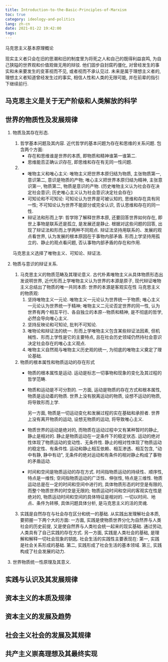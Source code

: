 ```yaml
---
title: Introduction-to-the-Basic-Principles-of-Marxism
toc: true
category: ideology-and-politics
lang: zh-cn
date: 2021-01-22 19:42:00
tags:
---
```


马克思主义基本原理概论

现实主义者只会在旧的思潮和旧的制度里为将死之人和自己的既得利益哀鸣, 为自己狭隘的世界观和价值观做无用的辩驳.
他们固步自封腐朽僵化, 对曾经发生的事实和未来要发生的变革视而不见, 或者视而不承认见过.
未来是属于理想主义者的, 理想主义者知道曾经发生过的事实, 相信人性和人类的无限可能, 并在前辈的指引下继续前行.

<!-- more -->

## 马克思主义是关于无产阶级和人类解放的科学

## 世界的物质性及发展规律

1. 物质及其存在形态.
   1. 哲学基本问题及其内容.
      近代哲学的基本问题为存在和思维的关系问题. 包含两个方面:
      * 存在和思维谁是世界的本质, 即物质和精神谁第一谁第二.
      * 思维能否正确认识存在, 即思维和存在有无同一性问题.
   2. * 唯物主义和唯心主义: 唯物主义把世界本原归结为物质, 主张物质第一, 意识第二, 意识是物质的产物; 唯心主义把世界本原归结为精神, 主张意识第一, 物质第二, 物质是意识的产物.
        (历史唯物主义认为社会存在决定社会意识; 历史唯心主义认为社会意识决定社会存在)
      * 可知论和不可知论: 可知论认为世界是可被认知的, 思维和存在具有同一性; 不可知论认为世界不能部分或完全认识, 否认思维和存在的同一性.
      * 辩证法和形而上学: 哲学除了解释世界本原, 还要回答世界如何存在, 即世上事物是联系还是孤立, 是发展还是静止. 根据对这些问题的回答, 出现了辩证法和形而上学两种不同观点.
        辩证法坚持用联系的、发展的观点看世界, 认为发展的根本原因在于事物内部矛盾.
        形而上学坚持用孤立的、静止的观点看问题, 否认事物内部矛盾的存在和作用.
     
     马克思主义选择了唯物主义、可知论、辩证法.
2. 物质与意识的辩证关系.
   1. 马克思主义的物质范畴及其理论意义.
      古代朴素唯物主义从具体物质形态出发说明世界,
      近代形而上学唯物主义认为世界的本源是原子,
      现代辩证唯物主义总结出了物质的唯一共同本质: 世界的本源是客观实在性
      马克思主义的物质观:
      1. 坚持唯物主义一元论.
         唯物主义一元论认为世界统一于物质;
         唯心主义一元论认为世界统一于精神;
         唯物主义二元论否定世界的同一性, 认为世界有两个相互平行、各自独立的本原--物质和精神, 是不彻底的哲学, 必然会导向唯心主义.
      2. 坚持反映论和可知论, 批判不可知论.
      3. 唯物论和辩证法的统一.
         形而上学唯物主义包含某些辩证法因素, 但机械性、形而上学性是它的主要特点, 且在社会历史领域仍然持社会意识决定社会存在的唯心主义观点.
      4. 唯物主义自然观与唯物主义历史观的统一, 为彻底的唯物主义奠定了理论基础.
   2. 物质的根本属性和物质运动的存在形式
      * 物质的根本属性是运动. 运动是标志一切事物和现象的变化及其过程的哲学范畴.
      * 物质和运动是不可分割的.
        一方面, 运动是物质的存在方式和根本属性, 物质是运动着的物质.
        世界上没有脱离运动的物质, 设想不运动的物质, 将导致形而上学.

        另一方面, 物质是一切运动变化和发展过程的实在基础和承担者.
        世界上没有离开物质的运动, 设想无物质的运动, 将导致唯心主义.
      * 物质世界的运动是绝对的, 而物质在运动过程中又有某种暂时的静止, 静止是相对的. 静止是物质运动在一定条件下的稳定状态.
        运动的绝对性体现了物质运动的变动性、无条件性. 静止的相对性体现了物质运动的稳定性、有条件性.
        运动和静止相互依赖、相互渗透、相互包含, "动中有静, 静中有动", 无条件的绝对运动和有条件的相对静止构成了事物的矛盾运动.
      * 时间和空间是物质运动的存在方式.
        时间指物质运动的持续性、顺序性, 特点是一维性;
        空间指物质运动的广泛性、伸张性, 特点是三维性.
        物质运动总是在一定的时间和空间中进行的, 具体物质形态的时空是有限的, 而整个物质世界的时空是无限的; 物质运动时间和空间的客观实在性是绝对的, 物质运动时间和空间的具体特征是相对的.
        一切以时间、地点、条件为转移, 具体问题具体分析, 是马克思主义的活的灵魂.
   3. 实践是自然存在与社会存在区分和统一的基础.
      从实践出发理解社会本质, 要把握一下两个大的方面:
      一方面, 实践是使物质世界分化为自然界与人类社会的历史前提, 又是使自然界与人类社会统一起来的现实基础. 通过劳动, 人类具有了自己实践的存在方式.
      另一方面, 实践是人类社会的基础, 是理解和解释一切社会现象的钥匙.
      社会生活的实践性主要表现在: 第一, 实践是社会关系形成的基础. 第二, 实践形成了社会生活的基本领域. 第三, 实践构成了社会发展的动力.
3. 世界物质统一性原理及其意义.
   

## 实践与认识及其发展规律

## 资本主义的本质及规律

## 资本主义的发展及趋势

## 社会主义社会的发展及其规律

## 共产主义崇高理想及其最终实现